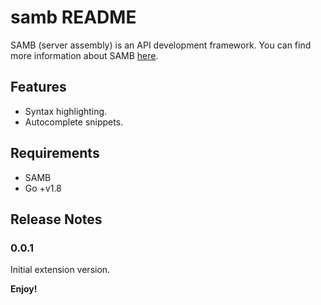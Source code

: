 # samb README

SAMB (server assembly) is an API development framework. You can find more information about SAMB [here](https://github.com/cheikhshift/samb).

## Features

- Syntax highlighting.
- Autocomplete snippets.

## Requirements

- SAMB
- Go +v1.8




## Release Notes

### 0.0.1

Initial extension version.



**Enjoy!**
